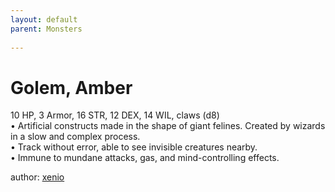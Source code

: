 ```yaml
---
layout: default
parent: Monsters 
   
--- 
```

# Golem, Amber
10 HP, 3 Armor, 16 STR, 12 DEX, 14 WIL, claws (d8)  
• Artificial constructs made in the shape of giant felines.   Created by wizards in a slow and complex process.  
• Track without error, able to see invisible creatures nearby.  
• Immune to mundane attacks, gas, and mind-controlling effects.  




author: [xenio](https://xenioinabottle.blogspot.com/2021/02/classic-monsters-for-cairnito-part-1.html) 


